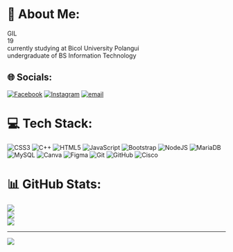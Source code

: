# 💫 About Me:
GIL<br>19<br>currently studying at Bicol University Polangui<br>undergraduate of BS Information Technology


## 🌐 Socials:
[![Facebook](https://img.shields.io/badge/Facebook-%231877F2.svg?logo=Facebook&logoColor=white)](https://facebook.com/gil.rubis.7) [![Instagram](https://img.shields.io/badge/Instagram-%23E4405F.svg?logo=Instagram&logoColor=white)](https://instagram.com/nananahimiktaposkekerengkengin) [![email](https://img.shields.io/badge/Email-D14836?logo=gmail&logoColor=white)](mailto:gilrubis6@gmail.com) 

# 💻 Tech Stack:
![CSS3](https://img.shields.io/badge/css3-%231572B6.svg?style=for-the-badge&logo=css3&logoColor=white) ![C++](https://img.shields.io/badge/c++-%2300599C.svg?style=for-the-badge&logo=c%2B%2B&logoColor=white) ![HTML5](https://img.shields.io/badge/html5-%23E34F26.svg?style=for-the-badge&logo=html5&logoColor=white) ![JavaScript](https://img.shields.io/badge/javascript-%23323330.svg?style=for-the-badge&logo=javascript&logoColor=%23F7DF1E) ![Bootstrap](https://img.shields.io/badge/bootstrap-%238511FA.svg?style=for-the-badge&logo=bootstrap&logoColor=white) ![NodeJS](https://img.shields.io/badge/node.js-6DA55F?style=for-the-badge&logo=node.js&logoColor=white) ![MariaDB](https://img.shields.io/badge/MariaDB-003545?style=for-the-badge&logo=mariadb&logoColor=white) ![MySQL](https://img.shields.io/badge/mysql-4479A1.svg?style=for-the-badge&logo=mysql&logoColor=white) ![Canva](https://img.shields.io/badge/Canva-%2300C4CC.svg?style=for-the-badge&logo=Canva&logoColor=white) ![Figma](https://img.shields.io/badge/figma-%23F24E1E.svg?style=for-the-badge&logo=figma&logoColor=white) ![Git](https://img.shields.io/badge/git-%23F05033.svg?style=for-the-badge&logo=git&logoColor=white) ![GitHub](https://img.shields.io/badge/github-%23121011.svg?style=for-the-badge&logo=github&logoColor=white) ![Cisco](https://img.shields.io/badge/cisco-%23049fd9.svg?style=for-the-badge&logo=cisco&logoColor=black)
# 📊 GitHub Stats:
![](https://github-readme-stats.vercel.app/api?username=rubigicielriariveregonestoest&theme=radical&hide_border=false&include_all_commits=false&count_private=false)<br/>
![](https://nirzak-streak-stats.vercel.app/?user=rubigicielriariveregonestoest&theme=radical&hide_border=false)<br/>
![](https://github-readme-stats.vercel.app/api/top-langs/?username=rubigicielriariveregonestoest&theme=radical&hide_border=false&include_all_commits=false&count_private=false&layout=compact)

---
[![](https://visitcount.itsvg.in/api?id=rubigicielriariveregonestoest&icon=0&color=0)](https://visitcount.itsvg.in)

<!-- Proudly created with GPRM ( https://gprm.itsvg.in ) -->

